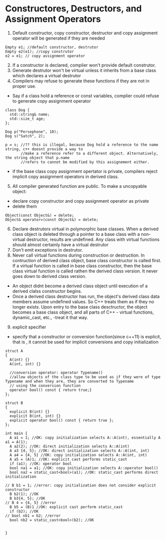 # Constructores, Destructors, and Assignment Operators

1. Default constructor, copy constructor, destructor and copy assignment operator will be generated if they are needed
```
Empty e1; //default constructor, destrutor
Empty e2(e1); //copy construtor
e2 = e1; // copy assignment operator
```
2. If a constructor is declared, complier won't provide default construtor. 
3. Generate destrutor won't be virtual unless it inherits from a base class which declares a virtual destrutor
4. Compilers may refuse to generate these functions if they are not in proper use. 
- Say if a class hold a reference or const variables, complier could refuse to generate copy assignment operator
```
class Dog {
  std::string& name;
  std::size_t age;
};

Dog p("Persephone", 10);
Dog s("Satch", 2);

p = s; //?? this is illegal, because Dog hold a reference to the name string, c++ doesnt provide a way to 
       //make a reference refer to a different object. Alternatively, the string object that p.name 
       //refers to cannot be modified by this assignement either.
```
- if the base class copy assignment opertator is private, compilers reject implicit copy assignment operators in derived class.

5. All compiler generated function are public. To make a uncopyable object:
 - declare copy constructor and copy assignment operator as private
 - delete them
 ```
 Object(const Object&) = delete;
 Object& operator=(const Object&) = delete;
 ```
6. Declare destrutors virtual in polymorphic base classes. When a derived class object is deleted through a pointer to a base class with a non-virtual destructor, results are undefined. Any class with virtual functions should almost certainly have a virtual destrutor
7. Don't emit exceptions in destrutor.
8. Never call virtual functions during construction or destruction. In contruction of derived class object, base class constructor is called first. If a virtual function is called in base class constructor, then the base class virtual function is called rathen the derived class version. It never goes down to derived class version. 
- An object didnt become a derived class object until execution of a derived clalss constructor begins.
- Once a derived class destructor has run, the object's derived class data members assume undefined values. So C++ treats them as if they no longer exists. Upon entry to the base class desctructor, the object becomes a base class object, and all parts of C++ - virtual functions, dynamic_cast, etc., -treat it that way.
9. explicit specifier
- specify that a constructor or conversion function(since c++11) is explicit, that is , it cannot be used for implicit conversions and copy initialization
```
struct A
{
  A(int) {}
  A(int, int) {}
  
  //conversion operator: operator Typename()
  //allow objects of the class type to be used as if they were of type Typename and when they are, they are converted to Typename
  // using the conversion function
  operator bool() const { return true;}
};

struct B
{
  explicit B(int) {}
  explicit B(int, int) {}
  explicit operator bool() const { return true };
};

int main {
  A a1 = 1; //OK: copy initialization selects A::A(int), essentially A a1 = A(1);
  A a2(2); //OK: direct initialization selects A::A(int)
  A a3 {4, 5}; //OK: direct initialization selects A::A(int, int)
  A a4 = {4, 5} //OK: copy initialization selects A::A(int, int)
  A a5 = (A)1; //OK: explicit cast performs static_cast
  if (a1); //OK: operator bool
  bool na1 = a1; //OK: copy initialization selects A::operator bool()
  bool na2 = static_cast<bool>(a1); //OK: static_cast performs direct initialization

// B b1 = 1; //error: copy initialization does not consider explicit constructor
  B b2(1); //OK
  B b3{4, 5}; //OK
// B 4 = {4, 5} //error
  B b5 = (B)1 //OK: explicit cast perform static_cast
  if (b2); //OK
// bool nb1 = b2; //error
  bool nb2 = static_cast<bool>(b2); //OK


}
```
